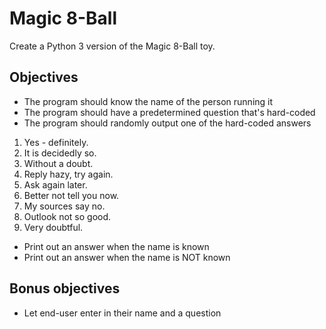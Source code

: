 # Magic 8-Ball

Create a Python 3 version of the Magic 8-Ball toy.

## Objectives

* The program should know the name of the person running it
* The program should have a predetermined question that's hard-coded
* The program should randomly output one of the hard-coded answers
 1.  Yes - definitely.
 2.  It is decidedly so.
 3.  Without a doubt.
 4.  Reply hazy, try again.
 5.  Ask again later.
 6.  Better not tell you now.
 7.  My sources say no.
 8.  Outlook not so good.
 9.  Very doubtful.
* Print out an answer when the name is known
* Print out an answer when the name is NOT known 

## Bonus objectives
* Let end-user enter in their name and a question
